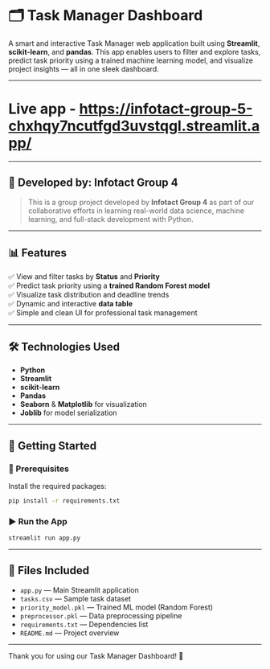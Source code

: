 
# 🗂️ Task Manager Dashboard

A smart and interactive Task Manager web application built using **Streamlit**, **scikit-learn**, and **pandas**. This app enables users to filter and explore tasks, predict task priority using a trained machine learning model, and visualize project insights — all in one sleek dashboard.

---
# Live app - https://infotact-group-5-chxhqy7ncutfgd3uvstqgl.streamlit.app/
---

## 👥 Developed by: Infotact Group 4

> This is a group project developed by **Infotact Group 4** as part of our collaborative efforts in learning real-world data science, machine learning, and full-stack development with Python.

---

## 📊 Features

✅ View and filter tasks by **Status** and **Priority**  
✅ Predict task priority using a **trained Random Forest model**  
✅ Visualize task distribution and deadline trends  
✅ Dynamic and interactive **data table**  
✅ Simple and clean UI for professional task management  

---

## 🛠️ Technologies Used

- **Python**
- **Streamlit**
- **scikit-learn**
- **Pandas**
- **Seaborn** & **Matplotlib** for visualization
- **Joblib** for model serialization

---

## 🚀 Getting Started

### 🔧 Prerequisites

Install the required packages:

```bash
pip install -r requirements.txt
````

### ▶️ Run the App

```bash
streamlit run app.py
```

---

## 📁 Files Included

* `app.py` — Main Streamlit application
* `tasks.csv` — Sample task dataset
* `priority_model.pkl` — Trained ML model (Random Forest)
* `preprocessor.pkl` — Data preprocessing pipeline
* `requirements.txt` — Dependencies list
* `README.md` — Project overview

---
Thank you for using our Task Manager Dashboard! 🙌


